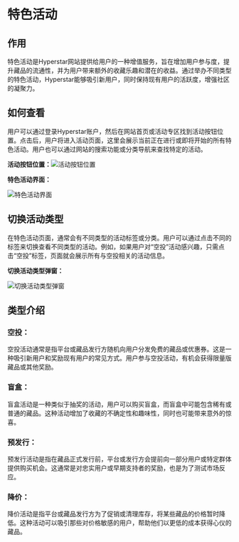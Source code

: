 # 特色活动

## 作用
特色活动是Hyperstar网站提供给用户的一种增值服务，旨在增加用户参与度，提升藏品的流通性，并为用户带来额外的收藏乐趣和潜在的收益。通过举办不同类型的特色活动，Hyperstar能够吸引新用户，同时保持现有用户的活跃度，增强社区的凝聚力。

## 如何查看
用户可以通过登录Hyperstar账户，然后在网站首页或活动专区找到活动按钮位置。点击后，用户将进入活动页面，这里会展示当前正在进行或即将开始的所有特色活动。用户也可以通过网站的搜索功能或分类导航来查找特定的活动。

**活动按钮位置：**![活动按钮位置](https://hyper-star-1256277779.cos.ap-nanjing.myqcloud.com/avatar/d3305a6ba90c1a12809a6eec3d877784.png)



**特色活动界面：**

![特色活动界面](https://hyper-star-1256277779.cos.ap-nanjing.myqcloud.com/avatar/db15468f742e157063882e63c4c2d119.png)

## 切换活动类型
在特色活动页面，通常会有不同类型的活动标签或分类。用户可以通过点击不同的标签来切换查看不同类型的活动。例如，如果用户对“空投”活动感兴趣，只需点击“空投”标签，页面就会展示所有与空投相关的活动信息。

**切换活动类型弹窗：**

![切换活动类型弹窗](https://hyper-star-1256277779.cos.ap-nanjing.myqcloud.com/avatar/701a3604c08f986b70d5fa8bbb1a3e11.png)

## 类型介绍

### 空投：
空投活动通常是指平台或藏品发行方随机向用户分发免费的藏品或优惠券。这是一种吸引新用户和奖励现有用户的常见方式。用户参与空投活动，有机会获得限量版藏品或其他奖励。

### 盲盒：
盲盒活动是一种类似于抽奖的活动，用户可以购买盲盒，而盲盒中可能包含稀有或普通的藏品。这种活动增加了收藏的不确定性和趣味性，同时也可能带来意外的惊喜。

### 预发行：
预发行活动是指在藏品正式发行前，平台或发行方会提前向一部分用户或特定群体提供购买机会。这通常是对忠实用户或早期支持者的奖励，也是为了测试市场反应。

### 降价：
降价活动是指平台或藏品发行方为了促销或清理库存，将某些藏品的价格暂时降低。这种活动可以吸引那些对价格敏感的用户，帮助他们以更低的成本获得心仪的藏品。
